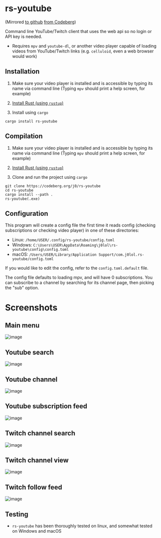 # rs-youtube

(Mirrored [to github](https://github.com/j0lol/rs-youtube) [from Codeberg](https://codeberg.org/j0/rs-youtube))

Command line YouTube/Twitch client that uses the web api so no login or API key is needed.

- Requires `mpv` and `youtube-dl`, or another video player capable of loading videos from YouTube/Twitch links (e.g. `celluloid`, even a web browser would work) 

## Installation

1. Make sure your video player is installed and is accessible by typing its name via command line (Typing `mpv` should print a help screen, for example)

2. [Install Rust (using `rustup`)](https://www.rust-lang.org/tools/install)

3. Install using `cargo`
```
cargo install rs-youtube
```

## Compilation
1. Make sure your video player is installed and is accessible by typing its name via command line (Typing `mpv` should print a help screen, for example)

2. [Install Rust (using `rustup`)](https://www.rust-lang.org/tools/install)

3. Clone and run the project using `cargo`
```
git clone https://codeberg.org/j0/rs-youtube
cd rs-youtube
cargo install --path .
rs-youtube(.exe)
```
## Configuration 
This program will create a config file the first time it reads config (checking subscriptions or checking video player) in one of these directories:
- Linux:   `/home/USER/.config/rs-youtube/config.toml`
- Windows: `C:\Users\USER\AppData\Roaming\j0lol\rs-youtube\config\config.toml`
- macOS:   `/Users/USER/Library/Application Support/com.j0lol.rs-youtube/config.toml`

If you would like to edit the config, refer to the `config.toml.default` file.

The config file defaults to loading mpv, and will have 0 subscriptions. You can subscribe to a channel by searching for its channel page, then picking the "sub" option.

# Screenshots
## Main menu
![image](https://user-images.githubusercontent.com/24716467/116722112-ec266700-a9d5-11eb-8b62-bd7c62d5b447.png)

## Youtube search
![image](https://user-images.githubusercontent.com/24716467/116722194-052f1800-a9d6-11eb-8ae0-01d791c18dbf.png)

## Youtube channel
![image](https://user-images.githubusercontent.com/24716467/116722652-943c3000-a9d6-11eb-8ca3-d232511105f5.png)

## Youtube subscription feed
![image](https://user-images.githubusercontent.com/24716467/116722794-c2217480-a9d6-11eb-834e-920fc40ac60d.png)

## Twitch channel search
![image](https://user-images.githubusercontent.com/24716467/116722894-e4b38d80-a9d6-11eb-876b-c2a05b8bdde4.png)

## Twitch channel view
![image](https://user-images.githubusercontent.com/24716467/116722935-f006b900-a9d6-11eb-8487-91cc34b1f296.png)

## Twitch follow feed
![image](https://user-images.githubusercontent.com/24716467/116723327-4b38ab80-a9d7-11eb-8580-d7c88d323337.png)

## Testing
- `rs-youtube` has been thoroughly tested on linux, and somewhat tested on Windows and macOS
